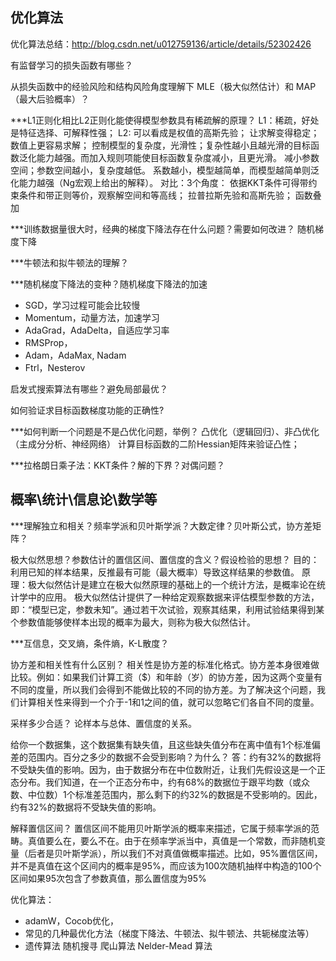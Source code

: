 ## 优化算法
优化算法总结：http://blog.csdn.net/u012759136/article/details/52302426

有监督学习的损失函数有哪些？

从损失函数中的经验风险和结构风险角度理解下 MLE（极大似然估计）和 MAP（最大后验概率）？

***L1正则化相比L2正则化能使得模型参数具有稀疏解的原理？
  L1：稀疏，好处是特征选择、可解释性强；
  L2: 可以看成是权值的高斯先验；
    让求解变得稳定；
    数值上更容易求解；
    控制模型的复杂度，光滑性；复杂性越小且越光滑的目标函数泛化能力越强。而加入规则项能使目标函数复杂度减小，且更光滑。
    减小参数空间；参数空间越小，复杂度越低。 系数越小，模型越简单，而模型越简单则泛化能力越强（Ng宏观上给出的解释）。
  对比：3个角度：
      依据KKT条件可得带约束条件和带正则等价，观察解空间和等高线；
      拉普拉斯先验和高斯先验；
      函数叠加

***训练数据量很大时，经典的梯度下降法存在什么问题？需要如何改进？
  随机梯度下降

***牛顿法和拟牛顿法的理解？

***随机梯度下降法的变种？随机梯度下降法的加速
  - SGD，学习过程可能会比较慢
  - Momentum，动量方法，加速学习
  - AdaGrad，AdaDelta，自适应学习率 
  - RMSProp，
  - Adam，AdaMax, Nadam
  - Ftrl，Nesterov 

启发式搜索算法有哪些？避免局部最优？

如何验证求目标函数梯度功能的正确性?

***如何判断一个问题是不是凸优化问题，举例？
  凸优化（逻辑回归）、非凸优化（主成分分析、神经网络）
  计算目标函数的二阶Hessian矩阵来验证凸性；

***拉格朗日乘子法：KKT条件？解的下界？对偶问题？


## 概率\统计\信息论\数学等
***理解独立和相关？频率学派和贝叶斯学派？大数定律？贝叶斯公式，协方差矩阵？

极大似然思想？参数估计的置信区间、置信度的含义？假设检验的思想？
  目的：利用已知的样本结果，反推最有可能（最大概率）导致这样结果的参数值。
  原理：极大似然估计是建立在极大似然原理的基础上的一个统计方法，是概率论在统计学中的应用。
  极大似然估计提供了一种给定观察数据来评估模型参数的方法，即：“模型已定，参数未知”。通过若干次试验，观察其结果，利用试验结果得到某个参数值能够使样本出现的概率为最大，则称为极大似然估计。

***互信息，交叉熵，条件熵，K-L散度？

协方差和相关性有什么区别？
  相关性是协方差的标准化格式。协方差本身很难做比较。例如：如果我们计算工资（$）和年龄（岁）的协方差，因为这两个变量有不同的度量，所以我们会得到不能做比较的不同的协方差。为了解决这个问题，我们计算相关性来得到一个介于-1和1之间的值，就可以忽略它们各自不同的度量。

采样多少合适？
  论样本与总体、置信度的关系。

给你一个数据集，这个数据集有缺失值，且这些缺失值分布在离中值有1个标准偏差的范围内。百分之多少的数据不会受到影响？为什么？
  答：约有32%的数据将不受缺失值的影响。因为，由于数据分布在中位数附近，让我们先假设这是一个正态分布。我们知道，在一个正态分布中，约有68%的数据位于跟平均数（或众数、中位数）1个标准差范围内，那么剩下的约32%的数据是不受影响的。因此，约有32%的数据将不受缺失值的影响。

解释置信区间？
  置信区间不能用贝叶斯学派的概率来描述，它属于频率学派的范畴。真值要么在，要么不在。由于在频率学派当中，真值是一个常数，而非随机变量（后者是贝叶斯学派），所以我们不对真值做概率描述。比如，95%置信区间，并不是真值在这个区间内的概率是95%，而应该为100次随机抽样中构造的100个区间如果95次包含了参数真值，那么置信度为95%

优化算法：
  - adamW，Cocob优化，
  - 常见的几种最优化方法（梯度下降法、牛顿法、拟牛顿法、共轭梯度法等）
  - 遗传算法 随机搜寻 爬山算法 Nelder-Mead 算法





